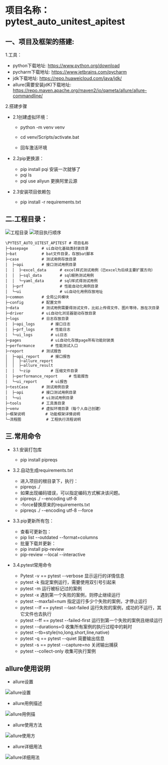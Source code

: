 # 项目名称：pytest_auto_unitest_apitest

## 一、项目及框架的搭建:

1.工具：

- python下载地址: https://www.python.org/download
- pycharm下载地址: https://www.jetbrains.com/pycharm
- jdk下载地址: https://repo.huaweicloud.com/java/jdk/
- allure(需要安装jdK)下载地址: https://repo.maven.apache.org/maven2/io/qameta/allure/allure-commandline/
    
    
2.搭建步骤

   - 2.1创建虚拟环境：
     - python -m venv venv
     - cd venv/Scripts/activate.bat
       
     - 回车激活环境
   - 2.2pip更换源：
     - pip install pqi  安装一次就够了
     - pqi ls
     - pqi use aliyun  更换阿里云源

   - 2.3安装项目依赖包
     - pip install -r  requirements.txt
        
## 二.工程目录：

![工程目录](.\流程图\工程目录.png)
![项目执行顺序](.\流程图\项目执行顺序.png)
```text.
\PYTEST_AUTO_UITEST_APITEST # 项目名称
├─basepage      # ui自动化基础类封装目录 
├─bat           # bat文件目录，存放bat脚本
├─case          # 测试用例存放目录
│  ├─api        # 接口测试用例目录
│  │  ├─excel_data      # excel样式测试用例（已excel为后续主要扩展方向）
│  │  ├─sql_data        # sql眼熟测试用例
│  │  └─yaml_data       # sql样式得测试用例
│  ├─prf                # 性能自动化用例目录
│  └─ui                 # ui自动化用例存放地址
├─common        # 全局公共模块
├─config        # 配置文件
├─data          # 测试用例需要得测试文件，比如上传得文件、图片等待，放在次目录
├─driver        # ui自动化浏览器驱动存放目录
├─logs          # 日志存放目录
│  ├─api_logs       # 接口日志
│  ├─prf_logs       # 性能日志
│  └─ui_logs        # ui日志
├─pages             # ui自动化存放page所有功能封装类
├─performance       # 性能测试入口
├─report        # 测试报告
│  ├─api_report     # 接口报告
│  │  ├─allure_report
│  │  ├─allure_result
│  │  └─zip         # 压缩文件目录
│  ├─performance_report     # 性能报告
│  └─ui_report      # ui报告
├─testCase      # 测试用例目录
│  ├─api        # 接口测试用例目录
│  └─ui         # ui测试用例目录
├─tools         # 工具类目录
├─venv          # 虚拟环境目录（每个人自己创建）
├─框架说明         # 功能框架详情说明 
└─流程图           # 工程执行流程说明
```
	
## 三.常用命令
- 3.1.安装打包库
  - pip install pipreqs

- 3.2.自动生成requirements.txt
  - 进入项目的根目录下，执行：
  - pipreqs ./
  - 如果出现编码错误，可以指定编码方式解决该问题。
  - pipreqs ./ --encoding utf-8
  - -force替换原来的requirements.txt
  - pipreqs ./ --encoding utf-8 --force

- 3.3.pip更新所有包：
  - 查看可更新包：
  - pip list  --outdated --format=columns
  - 批量下载并更新：
  - pip install pip-review
  - pip-review --local --interactive

- 3.4.pytest常用命令
  - Pytest -v == pytest --verbose 显示运行的详情信息
  - pytest -k 指定案例运行，需要使用双引号引起来
  - pytest -m 运行被标记过的案例
  - pytest -x 遇到第一个失败的案例，则停止继续运行
  - pytest --maxfail=num 指定运行多少个失败的案例，才停止运行
  - pytest --lf == pytest --last-failed 运行失败的案例，成功的不运行，其它文件也去执行
  - pytest --ff == pytest --failed-first 运行到第一个失败的案例且继续运行
  - pytest --durations=0 收集所有案例的执行过程中的耗时
  - pytest --tb=style(no,long,short,line,native)
  - pytest -q == pytest --quiet 简要输出信息
  - pytest -s == pytest --capture=no 关闭输出捕获
  - pytest --collect-only 收集可执行案例

## allure使用说明
- allure设置

![allure设置](.\流程图\allure设置.png)

- allure用例描述

![allure用例描](.\流程图\allure用例描述.png)

- allure使用方法

![allure使用方](.\流程图\allure使用方法.png)

- allure详细用法

![allure详细用法](.\流程图\allure详细用法.png)
